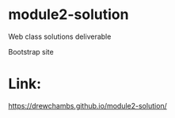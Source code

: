 # module2-solution
Web class solutions deliverable

Bootstrap site

# Link:

https://drewchambs.github.io/module2-solution/
